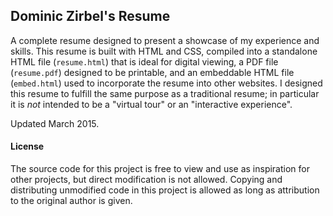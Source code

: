 ## Dominic Zirbel's Resume

A complete resume designed to present a showcase of my experience and skills. This resume is built with HTML and CSS, compiled into a standalone HTML file (`resume.html`) that is ideal for digital viewing, a PDF file (`resume.pdf`) designed to be printable, and an embeddable HTML file (`embed.html`) used to incorporate the resume into other websites. I designed this resume to fulfill the same purpose as a traditional resume; in particular it is _not_ intended to be a "virtual tour" or an "interactive experience".

Updated March 2015.

#### License

The source code for this project is free to view and use as inspiration for other projects, but direct modification is not allowed. Copying and distributing unmodified code in this project is allowed as long as attribution to the original author is given.
